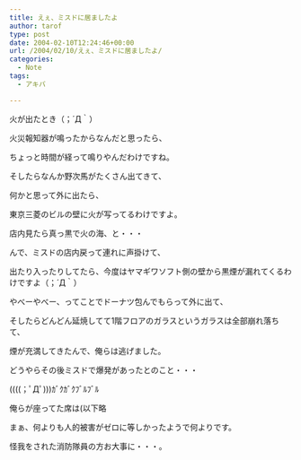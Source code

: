 ```yaml
---
title: えぇ、ミスドに居ましたよ
author: tarof
type: post
date: 2004-02-10T12:24:46+00:00
url: /2004/02/10/えぇ、ミスドに居ましたよ/
categories:
  - Note
tags:
  - アキバ

---
```

火が出たとき（；´Д｀）
  
火災報知器が鳴ったからなんだと思ったら、
  
ちょっと時間が経って鳴りやんだわけですね。
  
そしたらなんか野次馬がたくさん出てきて、
  
何かと思って外に出たら、
  
東京三菱のビルの壁に火が写ってるわけですよ。
  
店内見たら真っ黒で火の海、と・・・
  
んで、ミスドの店内戻って連れに声掛けて、
  
出たり入ったりしてたら、今度はヤマギワソフト側の壁から黒煙が漏れてくるわけですよ（；´Д｀）
  
やべーやべー、ってことでドーナツ包んでもらって外に出て、
  
そしたらどんどん延焼してて1階フロアのガラスというガラスは全部崩れ落ちて、
  
煙が充満してきたんで、俺らは逃げました。

どうやらその後ミスドで爆発があったとのこと・・・
  
((((；ﾟДﾟ)))ｶﾞｸｶﾞｸﾌﾞﾙﾌﾞﾙ
  
俺らが座ってた席は(以下略

まぁ、何よりも人的被害がゼロに等しかったようで何よりです。
  
怪我をされた消防隊員の方お大事に・・・。